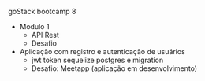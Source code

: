 goStack bootcamp 8
+ Modulo 1
  - API Rest
  - Desafio
+ Aplicação com registro e autenticação de usuários
  - jwt token sequelize postgres e migration
  - Desafio: Meetapp (aplicação em desenvolvimento)
